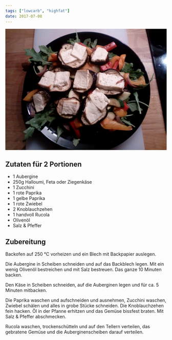 ```yaml
---
tags: ["lowcarb", "highfat"]
date: 2017-07-08
---
```


![](../img/Gebackene-Aubergine.jpg)

## Zutaten für 2 Portionen
- 1     Aubergine
- 250g  Halloumi, Feta oder Ziegenkäse
- 1     Zucchini
- 1     rote Paprika
- 1     gelbe Paprika
- 1     rote Zwiebel
- 2     Knoblauchzehen
- 1     handvoll Rucola
- Olivenöl
- Salz & Pfeffer

## Zubereitung
Backofen auf 250 ℃  vorheizen und ein Blech mit Backpapier auslegen.

Die Aubergine in Scheiben schneiden und auf das Backblech legen. Mit ein wenig Olivenöl bestreichen und mit Salz bestreuen. Das ganze 10 Minuten backen.

Den Käse in Scheiben schneiden, auf die Auberginen legen und für ca. 5 Minuten mitbacken.

Die Paprika waschen und aufschneiden und ausnehmen, Zucchini waschen, Zwiebel schälen und alles in grobe Stücke schneiden. Die Knoblauchzehen fein hacken. Öl in der Pfanne erhitzen und das Gemüse bissfest braten. Mit Salz & Pfeffer abschmecken.

Rucola waschen, trockenschütteln und auf den Tellern verteilen, das gebratene Gemüse und die Auberginenscheiben darauf verteilen.
